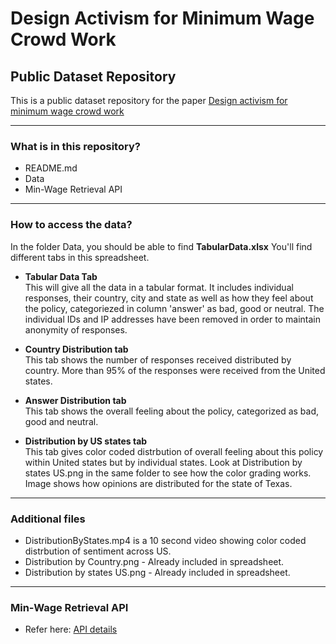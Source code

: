 # Design Activism for Minimum Wage Crowd Work
## Public Dataset Repository
This is a public dataset repository for the paper [Design activism for minimum wage crowd work](https://arxiv.org/abs/1706.10097)

---
### What is in this repository?
- README.md
- Data
- Min-Wage Retrieval API

---
### How to access the data?
In the folder Data, you should be able to find <b>TabularData.xlsx</b>
You'll find different tabs in this spreadsheet.
-  <b>Tabular Data Tab </b><br />
This will give all the data in a tabular format. It includes individual responses, their country, city and state as well as how they feel about the policy, categoriezed in column 'answer' as bad, good or neutral. The individual IDs and IP addresses have been removed in order to maintain anonymity of responses.

-  <b>Country Distribution tab </b><br />
This tab shows the number of responses received distributed by country. More than 95% of the responses were received from the United states.

-  <b>Answer Distribution tab </b><br />
This tab shows the overall feeling about the policy, categorized as bad, good and neutral.

-  <b>Distribution by US states tab </b><br />
This tab gives color coded distrbution of overall feeling about this policy within United states but by individual states.
Look at Distribution by states US.png in the same folder to see how the color grading works. Image shows how opinions are distributed for the state of Texas.

---
### Additional files
- DistributionByStates.mp4 is a 10 second video showing color coded distrbution of sentiment across US.
- Distribution by Country.png - Already included in spreadsheet.
- Distribution by states US.png - Already included in spreadsheet.

---
### Min-Wage Retrieval API
- Refer here: [API details](https://github.com/akash-mankar/DesignActivism/blob/master/location_based_min_wage/README.rst)